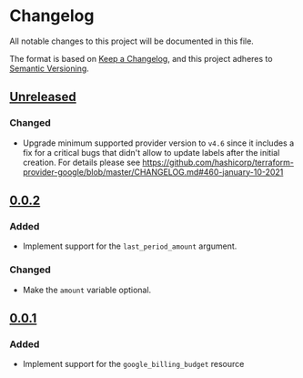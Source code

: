 # Changelog

All notable changes to this project will be documented in this file.

The format is based on [Keep a Changelog](https://keepachangelog.com/en/1.0.0/),
and this project adheres to [Semantic Versioning](https://semver.org/spec/v2.0.0.html).

## [Unreleased]

### Changed

- Upgrade minimum supported provider version to `v4.6` since it includes a fix
  for a critical bugs that didn't allow to update labels after the initial creation.
  For details please see https://github.com/hashicorp/terraform-provider-google/blob/master/CHANGELOG.md#460-january-10-2021

## [0.0.2]

### Added

- Implement support for the `last_period_amount` argument.

### Changed

- Make the `amount` variable optional.

## [0.0.1]

### Added

- Implement support for the `google_billing_budget` resource

[unreleased]: https://github.com/mineiros-io/terraform-google-billing-budget/compare/v0.0.2...HEAD
[0.0.2]: https://github.com/mineiros-io/terraform-google-billing-budget/releases/tag/v0.0.2
[0.0.1]: https://github.com/mineiros-io/terraform-google-billing-budget/releases/tag/v0.0.1
